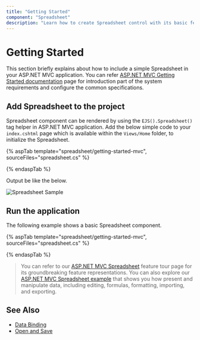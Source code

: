 ```yaml
---
title: "Getting Started"
component: "Spreadsheet"
description: "Learn how to create Spreadsheet control with its basic features like selection, editing, formatting, importing and exporting to Excel."
---
```


# Getting Started

This section briefly explains about how to include a simple Spreadsheet in your ASP.NET MVC application. You can refer [ASP.NET MVC Getting Started documentation](https://ej2.syncfusion.com/aspnetmvc/documentation/getting-started) page for introduction part of the system requirements and configure the common specifications.

## Add Spreadsheet to the project

Spreadsheet component can be rendered by using the `EJS().Spreadsheet()` tag helper in ASP.NET MVC application. Add the below simple code to your `index.cshtml` page which is available within the `Views/Home` folder, to initialize the Spreadsheet.

{% aspTab template="spreadsheet/getting-started-mvc", sourceFiles="spreadsheet.cs" %}

{% endaspTab %}

Output be like the below.

![Spreadsheet Sample](images/spreadsheet.PNG)

## Run the application

The following example shows a basic Spreadsheet component.

{% aspTab template="spreadsheet/getting-started-mvc", sourceFiles="spreadsheet.cs" %}

{% endaspTab %}

> You can refer to our [ASP.NET MVC Spreadsheet](https://www.syncfusion.com/aspnet-mvc-ui-controls/spreadsheet) feature tour page for its groundbreaking feature representations. You can also explore our [ASP.NET MVC Spreadsheet example](https://ej2.syncfusion.com/aspnetmvc/Spreadsheet/DefaultFunctionalities#/material) that shows you how present and manipulate data, including editing, formulas, formatting, importing, and exporting.

## See Also

* [Data Binding](./data-binding)
* [Open and Save](./open-save)